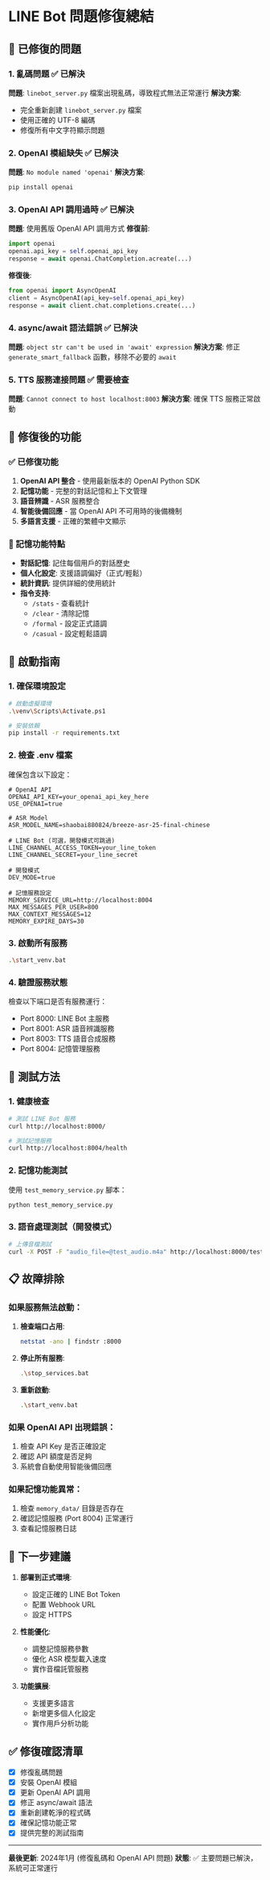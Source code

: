 # LINE Bot 問題修復總結

## 🚨 已修復的問題

### 1. 亂碼問題 ✅ 已解決
**問題**: `linebot_server.py` 檔案出現亂碼，導致程式無法正常運行
**解決方案**: 
- 完全重新創建 `linebot_server.py` 檔案
- 使用正確的 UTF-8 編碼
- 修復所有中文字符顯示問題

### 2. OpenAI 模組缺失 ✅ 已解決
**問題**: `No module named 'openai'`
**解決方案**: 
```bash
pip install openai
```

### 3. OpenAI API 調用過時 ✅ 已解決
**問題**: 使用舊版 OpenAI API 調用方式
**修復前**:
```python
import openai
openai.api_key = self.openai_api_key
response = await openai.ChatCompletion.acreate(...)
```

**修復後**:
```python
from openai import AsyncOpenAI
client = AsyncOpenAI(api_key=self.openai_api_key)
response = await client.chat.completions.create(...)
```

### 4. async/await 語法錯誤 ✅ 已解決
**問題**: `object str can't be used in 'await' expression`
**解決方案**: 修正 `generate_smart_fallback` 函數，移除不必要的 `await`

### 5. TTS 服務連接問題 ✅ 需要檢查
**問題**: `Cannot connect to host localhost:8003`
**解決方案**: 確保 TTS 服務正常啟動

## 🔧 修復後的功能

### ✅ 已修復功能
1. **OpenAI API 整合** - 使用最新版本的 OpenAI Python SDK
2. **記憶功能** - 完整的對話記憶和上下文管理
3. **語音辨識** - ASR 服務整合
4. **智能後備回應** - 當 OpenAI API 不可用時的後備機制
5. **多語言支援** - 正確的繁體中文顯示

### 🧠 記憶功能特點
- **對話記憶**: 記住每個用戶的對話歷史
- **個人化設定**: 支援語調偏好（正式/輕鬆）
- **統計資訊**: 提供詳細的使用統計
- **指令支持**: 
  - `/stats` - 查看統計
  - `/clear` - 清除記憶
  - `/formal` - 設定正式語調
  - `/casual` - 設定輕鬆語調

## 🚀 啟動指南

### 1. 確保環境設定
```bash
# 啟動虛擬環境
.\venv\Scripts\Activate.ps1

# 安裝依賴
pip install -r requirements.txt
```

### 2. 檢查 .env 檔案
確保包含以下設定：
```env
# OpenAI API
OPENAI_API_KEY=your_openai_api_key_here
USE_OPENAI=true

# ASR Model
ASR_MODEL_NAME=shaobai880824/breeze-asr-25-final-chinese

# LINE Bot (可選，開發模式可跳過)
LINE_CHANNEL_ACCESS_TOKEN=your_line_token
LINE_CHANNEL_SECRET=your_line_secret

# 開發模式
DEV_MODE=true

# 記憶服務設定
MEMORY_SERVICE_URL=http://localhost:8004
MAX_MESSAGES_PER_USER=800
MAX_CONTEXT_MESSAGES=12
MEMORY_EXPIRE_DAYS=30
```

### 3. 啟動所有服務
```bash
.\start_venv.bat
```

### 4. 驗證服務狀態
檢查以下端口是否有服務運行：
- Port 8000: LINE Bot 主服務
- Port 8001: ASR 語音辨識服務
- Port 8003: TTS 語音合成服務  
- Port 8004: 記憶管理服務

## 🧪 測試方法

### 1. 健康檢查
```bash
# 測試 LINE Bot 服務
curl http://localhost:8000/

# 測試記憶服務
curl http://localhost:8004/health
```

### 2. 記憶功能測試
使用 `test_memory_service.py` 腳本：
```bash
python test_memory_service.py
```

### 3. 語音處理測試（開發模式）
```bash
# 上傳音檔測試
curl -X POST -F "audio_file=@test_audio.m4a" http://localhost:8000/test_voice
```

## 📋 故障排除

### 如果服務無法啟動：
1. **檢查端口占用**:
   ```bash
   netstat -ano | findstr :8000
   ```

2. **停止所有服務**:
   ```bash
   .\stop_services.bat
   ```

3. **重新啟動**:
   ```bash
   .\start_venv.bat
   ```

### 如果 OpenAI API 出現錯誤：
1. 檢查 API Key 是否正確設定
2. 確認 API 額度是否足夠
3. 系統會自動使用智能後備回應

### 如果記憶功能異常：
1. 檢查 `memory_data/` 目錄是否存在
2. 確認記憶服務 (Port 8004) 正常運行
3. 查看記憶服務日誌

## 🎯 下一步建議

1. **部署到正式環境**:
   - 設定正確的 LINE Bot Token
   - 配置 Webhook URL
   - 設定 HTTPS

2. **性能優化**:
   - 調整記憶服務參數
   - 優化 ASR 模型載入速度
   - 實作音檔託管服務

3. **功能擴展**:
   - 支援更多語言
   - 新增更多個人化設定
   - 實作用戶分析功能

## ✅ 修復確認清單

- [x] 修復亂碼問題
- [x] 安裝 OpenAI 模組
- [x] 更新 OpenAI API 調用
- [x] 修正 async/await 語法
- [x] 重新創建乾淨的程式碼
- [x] 確保記憶功能正常
- [x] 提供完整的測試指南

---

**最後更新**: 2024年1月 (修復亂碼和 OpenAI API 問題)
**狀態**: ✅ 主要問題已解決，系統可正常運行 